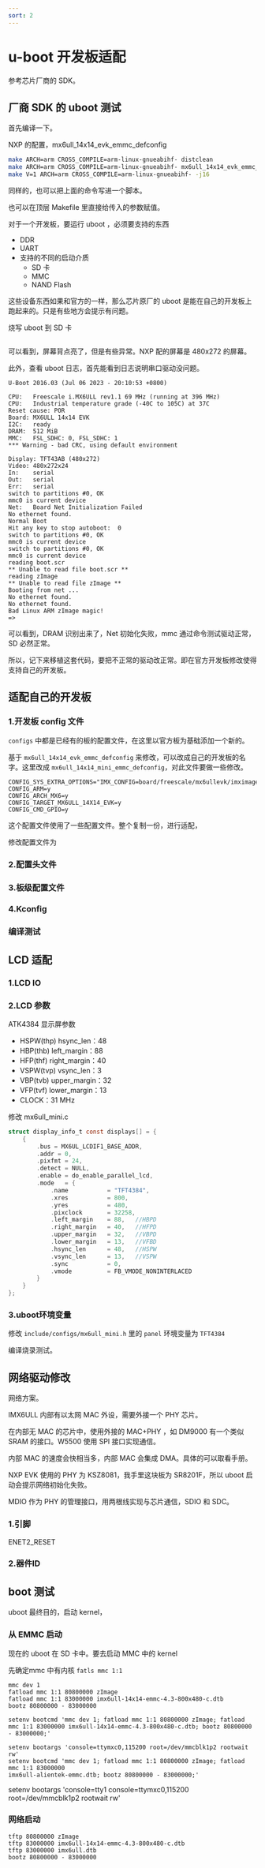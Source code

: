 ```yaml
---
sort: 2
---
```

# u-boot 开发板适配

参考芯片厂商的 SDK。

## 厂商 SDK 的 uboot 测试

首先编译一下。

NXP 的配置，mx6ull_14x14_evk_emmc_defconfig

```bash
make ARCH=arm CROSS_COMPILE=arm-linux-gnueabihf- distclean
make ARCH=arm CROSS_COMPILE=arm-linux-gnueabihf- mx6ull_14x14_evk_emmc_defconfig
make V=1 ARCH=arm CROSS_COMPILE=arm-linux-gnueabihf- -j16
```

同样的，也可以把上面的命令写进一个脚本。

也可以在顶层 Makefile 里直接给传入的参数赋值。

对于一个开发板，要运行 uboot ，必须要支持的东西
- DDR
- UART
- 支持的不同的启动介质
  - SD 卡
  - MMC
  - NAND Flash


这些设备东西如果和官方的一样，那么芯片原厂的 uboot 是能在自己的开发板上跑起来的。只是有些地方会提示有问题。

烧写 uboot 到 SD 卡

```

```

可以看到，屏幕背点亮了，但是有些异常。NXP 配的屏幕是 480x272 的屏幕。

此外，查看 uboot 日志，首先能看到日志说明串口驱动没问题。

```
U-Boot 2016.03 (Jul 06 2023 - 20:10:53 +0800)

CPU:   Freescale i.MX6ULL rev1.1 69 MHz (running at 396 MHz)
CPU:   Industrial temperature grade (-40C to 105C) at 37C
Reset cause: POR
Board: MX6ULL 14x14 EVK
I2C:   ready
DRAM:  512 MiB
MMC:   FSL_SDHC: 0, FSL_SDHC: 1
*** Warning - bad CRC, using default environment

Display: TFT43AB (480x272)
Video: 480x272x24
In:    serial
Out:   serial
Err:   serial
switch to partitions #0, OK
mmc0 is current device
Net:   Board Net Initialization Failed
No ethernet found.
Normal Boot
Hit any key to stop autoboot:  0
switch to partitions #0, OK
mmc0 is current device
switch to partitions #0, OK
mmc0 is current device
reading boot.scr
** Unable to read file boot.scr **
reading zImage
** Unable to read file zImage **
Booting from net ...
No ethernet found.
No ethernet found.
Bad Linux ARM zImage magic!
=>
```

可以看到，DRAM 识别出来了，Net 初始化失败，mmc 通过命令测试驱动正常，SD 必然正常。

所以，记下来移植这套代码，要把不正常的驱动改正常。即在官方开发板修改使得支持自己的开发板。


## 适配自己的开发板

### 1.开发板 config 文件

`configs` 中都是已经有的板的配置文件，在这里以官方板为基础添加一个新的。

基于 `mx6ull_14x14_evk_emmc_defconfig` 来修改，可以改成自己的开发板的名字。这里改成 `mx6ull_14x14_mini_emmc_defconfig`，对此文件要做一些修改。

```
CONFIG_SYS_EXTRA_OPTIONS="IMX_CONFIG=board/freescale/mx6ullevk/imximage.cfg,MX6ULL_EVK_EMMC_REWORK"
CONFIG_ARM=y
CONFIG_ARCH_MX6=y
CONFIG_TARGET_MX6ULL_14X14_EVK=y
CONFIG_CMD_GPIO=y
```

这个配置文件使用了一些配置文件。整个复制一份，进行适配，

修改配置文件为


### 2.配置头文件


### 3.板级配置文件


### 4.Kconfig


### 编译测试


## LCD 适配


### 1.LCD IO


### 2.LCD 参数


ATK4384 显示屏参数
- HSPW(thp) hsync_len：48
- HBP(thb) left_margin：88
- HFP(thf) right_margin：40
- VSPW(tvp) vsync_len：3
- VBP(tvb) upper_margin：32
- VFP(tvf) lower_margin：13
- CLOCK：31 MHz


修改 mx6ull_mini.c

```c
struct display_info_t const displays[] = {
    {
        .bus = MX6UL_LCDIF1_BASE_ADDR,
        .addr = 0,
        .pixfmt = 24,
        .detect = NULL,
        .enable	= do_enable_parallel_lcd,
        .mode	= {
            .name			= "TFT4384",
            .xres           = 800,
            .yres           = 480,
            .pixclock       = 32258,
            .left_margin    = 88,   //HBPD
            .right_margin   = 40,   //HFPD
            .upper_margin   = 32,   //VBPD
            .lower_margin   = 13,   //VFBD
            .hsync_len      = 48,   //HSPW
            .vsync_len      = 13,   //VSPW
            .sync           = 0,
            .vmode          = FB_VMODE_NONINTERLACED
        }
    }
};
```

### 3.uboot环境变量

修改 `include/configs/mx6ull_mini.h` 里的 `panel` 环境变量为 `TFT4384` 

编译烧录测试。

## 网络驱动修改

网络方案。

IMX6ULL 内部有以太网 MAC 外设，需要外接一个 PHY 芯片。

在内部无 MAC 的芯片中，使用外接的 MAC+PHY ，如 DM9000 有一个类似 SRAM 的接口。W5500 使用 SPI 接口实现通信。

内部 MAC 的速度会快相当多，内部 MAC 会集成 DMA。具体的可以取看手册。

NXP EVK 使用的 PHY 为 KSZ8081，我手里这块板为 SR8201F，所以 uboot 启动会提示网络初始化失败。

MDIO 作为 PHY 的管理接口，用两根线实现与芯片通信，SDIO 和 SDC。


### 1.引脚

ENET2_RESET


### 2.器件ID




## boot 测试

uboot 最终目的，启动 kernel，

### 从 EMMC 启动

现在的 uboot 在 SD 卡中。要去启动 MMC 中的 kernel

先确定mmc 中有内核 `fatls mmc 1:1`

```
mmc dev 1
fatload mmc 1:1 80800000 zImage
fatload mmc 1:1 83000000 imx6ull-14x14-emmc-4.3-800x480-c.dtb
bootz 80800000 - 83000000
```

```
setenv bootcmd 'mmc dev 1; fatload mmc 1:1 80800000 zImage; fatload mmc 1:1 83000000 imx6ull-14x14-emmc-4.3-800x480-c.dtb; bootz 80800000 - 83000000;'
```


```
setenv bootargs 'console=ttymxc0,115200 root=/dev/mmcblk1p2 rootwait rw'
setenv bootcmd 'mmc dev 1; fatload mmc 1:1 80800000 zImage; fatload mmc 1:1 83000000
imx6ull-alientek-emmc.dtb; bootz 80800000 - 83000000;'
```
 
setenv bootargs 'console=tty1 console=ttymxc0,115200 root=/dev/mmcblk1p2 rootwait rw'


### 网络启动

```
tftp 80800000 zImage
tftp 83000000 imx6ull-14x14-emmc-4.3-800x480-c.dtb
tftp 83000000 imx6ull.dtb
bootz 80800000 - 83000000
```



```

```

